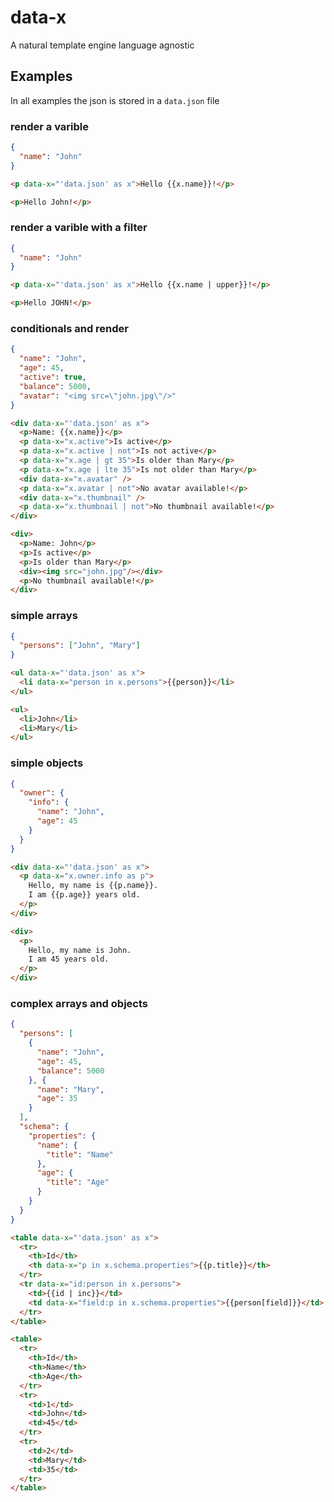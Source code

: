 # data-x
A natural template engine language agnostic

## Examples
In all examples the json is stored in a `data.json` file

### render a varible
```json
{
  "name": "John"
}
```
```html
<p data-x="'data.json' as x">Hello {{x.name}}!</p>
```
```html
<p>Hello John!</p>
```

### render a varible with a filter
```json
{
  "name": "John"
}
```
```html
<p data-x="'data.json' as x">Hello {{x.name | upper}}!</p>
```
```html
<p>Hello JOHN!</p>
```

### conditionals and render
```json
{
  "name": "John",
  "age": 45,
  "active": true,
  "balance": 5000,
  "avatar": "<img src=\"john.jpg\"/>"
}
```
```html
<div data-x="'data.json' as x">
  <p>Name: {{x.name}}</p>
  <p data-x="x.active">Is active</p>
  <p data-x="x.active | not">Is not active</p>
  <p data-x="x.age | gt 35">Is older than Mary</p>
  <p data-x="x.age | lte 35">Is not older than Mary</p>
  <div data-x="x.avatar" />
  <p data-x="x.avatar | not">No avatar available!</p>
  <div data-x="x.thumbnail" />
  <p data-x="x.thumbnail | not">No thumbnail available!</p>
</div>
```
```html
<div>
  <p>Name: John</p>
  <p>Is active</p>
  <p>Is older than Mary</p>
  <div><img src="john.jpg"/></div>
  <p>No thumbnail available!</p>
</div>
```

### simple arrays
```json
{
  "persons": ["John", "Mary"]
}
```
```html
<ul data-x="'data.json' as x">
  <li data-x="person in x.persons">{{person}}</li>
</ul>
```
```html
<ul>
  <li>John</li>
  <li>Mary</li>
</ul>
```

### simple objects
```json
{
  "owner": {
    "info": {
      "name": "John",
      "age": 45
    }
  }
}
```
```html
<div data-x="'data.json' as x">
  <p data-x="x.owner.info as p">
    Hello, my name is {{p.name}}.
    I am {{p.age}} years old.
  </p>
</div>
```
```html
<div>
  <p>
    Hello, my name is John.
    I am 45 years old.
  </p>
</div>
```

### complex arrays and objects
```json
{
  "persons": [
    {
      "name": "John",
      "age": 45,
      "balance": 5000
    }, {
      "name": "Mary",
      "age": 35
    }
  ],
  "schema": {
    "properties": {
      "name": {
        "title": "Name"
      },
      "age": {
        "title": "Age"
      }
    }
  }
}
```
```html
<table data-x="'data.json' as x">
  <tr>
    <th>Id</th>
    <th data-x="p in x.schema.properties">{{p.title}}</th>
  </tr>
  <tr data-x="id:person in x.persons">
    <td>{{id | inc}}</td>
    <td data-x="field:p in x.schema.properties">{{person[field]}}</td>
  </tr>
</table>
```
```html
<table>
  <tr>
    <th>Id</th>
    <th>Name</th>
    <th>Age</th>
  </tr>
  <tr>
    <td>1</td>
    <td>John</td>
    <td>45</td>
  </tr>
  <tr>
    <td>2</td>
    <td>Mary</td>
    <td>35</td>
  </tr>
</table>
```
